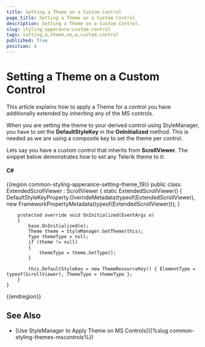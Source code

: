 ```yaml
---
title: Setting a Theme on a Custom Control
page_title: Setting a Theme on a Custom Control
description: Setting a Theme on a Custom Control.
slug: styling-apperance-custom-control
tags: setting,a,theme,on,a,custom,control
published: True
position: 4
---
```


# Setting a Theme on a Custom Control

This article explains how to apply a Theme for a control you have additionally extended by inheriting any of the MS controls.

When you are setting the theme to your derived control using StyleManager, you have to set the __DefaultStyleKey__ in the **OnInitialized** method. This is needed as we are using a composite key to set the theme per control.

Lets say you have a custom control that inherits from **ScrollViewer**. The snippet below demonstrates how to set any Telerik theme to it:

#### __C#__

{{region common-styling-apperance-setting-theme_19}}
    public class ExtendedScrollViewer : ScrollViewer
    {
        static ExtendedScrollViewer()
        {
            DefaultStyleKeyProperty.OverrideMetadata(typeof(ExtendedScrollViewer), new FrameworkPropertyMetadata(typeof(ExtendedScrollViewer)));
        }

        protected override void OnInitialized(EventArgs e)
        {
            base.OnInitialized(e);
            Theme theme = StyleManager.GetTheme(this);
            Type themeType = null;
            if (theme != null)
            {
                themeType = theme.GetType();
            }

            this.DefaultStyleKey = new ThemeResourceKey() { ElementType = typeof(ScrollViewer), ThemeType = themeType };
        }
    }
{{endregion}}

## See Also
* [Use StyleManager to Apply Theme on MS Controls]({%slug common-styling-themes-mscontrols%})